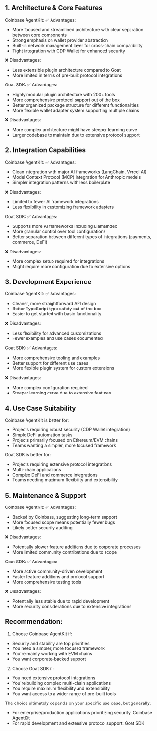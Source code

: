
## 1. **Architecture & Core Features**

Coinbase AgentKit:
✅ Advantages:
- More focused and streamlined architecture with clear separation between core components
- Strong emphasis on wallet provider abstraction
- Built-in network management layer for cross-chain compatibility
- Tight integration with CDP Wallet for enhanced security

❌ Disadvantages:
- Less extensible plugin architecture compared to Goat
- More limited in terms of pre-built protocol integrations

Goat SDK:
✅ Advantages:
- Highly modular plugin architecture with 200+ tools
- More comprehensive protocol support out of the box
- Better organized package structure for different functionalities
- More flexible wallet adapter system supporting multiple chains

❌ Disadvantages:
- More complex architecture might have steeper learning curve
- Larger codebase to maintain due to extensive protocol support

## 2. **Integration Capabilities**

Coinbase AgentKit:
✅ Advantages:
- Clean integration with major AI frameworks (LangChain, Vercel AI)
- Model Context Protocol (MCP) integration for Anthropic models
- Simpler integration patterns with less boilerplate

❌ Disadvantages:
- Limited to fewer AI framework integrations
- Less flexibility in customizing framework adapters

Goat SDK:
✅ Advantages:
- Supports more AI frameworks including LlamaIndex
- More granular control over tool configurations
- Better separation between different types of integrations (payments, commerce, DeFi)

❌ Disadvantages:
- More complex setup required for integrations
- Might require more configuration due to extensive options

## 3. **Development Experience**

Coinbase AgentKit:
✅ Advantages:
- Cleaner, more straightforward API design
- Better TypeScript type safety out of the box
- Easier to get started with basic functionality

❌ Disadvantages:
- Less flexibility for advanced customizations
- Fewer examples and use cases documented

Goat SDK:
✅ Advantages:
- More comprehensive tooling and examples
- Better support for different use cases
- More flexible plugin system for custom extensions

❌ Disadvantages:
- More complex configuration required
- Steeper learning curve due to extensive features

## 4. **Use Case Suitability**

Coinbase AgentKit is better for:
- Projects requiring robust security (CDP Wallet integration)
- Simple DeFi automation tasks
- Projects primarily focused on Ethereum/EVM chains
- Teams wanting a simpler, more focused framework

Goat SDK is better for:
- Projects requiring extensive protocol integrations
- Multi-chain applications
- Complex DeFi and commerce integrations
- Teams needing maximum flexibility and extensibility

## 5. **Maintenance & Support**

Coinbase AgentKit:
✅ Advantages:
- Backed by Coinbase, suggesting long-term support
- More focused scope means potentially fewer bugs
- Likely better security auditing

❌ Disadvantages:
- Potentially slower feature additions due to corporate processes
- More limited community contributions due to scope

Goat SDK:
✅ Advantages:
- More active community-driven development
- Faster feature additions and protocol support
- More comprehensive testing tools

❌ Disadvantages:
- Potentially less stable due to rapid development
- More security considerations due to extensive integrations

## **Recommendation:**

1. Choose Coinbase AgentKit if:
- Security and stability are top priorities
- You need a simpler, more focused framework
- You're mainly working with EVM chains
- You want corporate-backed support

2. Choose Goat SDK if:
- You need extensive protocol integrations
- You're building complex multi-chain applications
- You require maximum flexibility and extensibility
- You want access to a wider range of pre-built tools

The choice ultimately depends on your specific use case, but generally:
- For enterprise/production applications prioritizing security: Coinbase AgentKit
- For rapid development and extensive protocol support: Goat SDK
